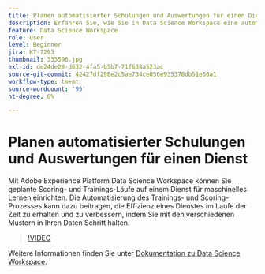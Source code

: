 ```yaml
---
title: Planen automatisierter Schulungen und Auswertungen für einen Dienst
description: Erfahren Sie, wie Sie in Data Science Workspace eine automatisierte Schulung und Auswertung für einen Dienst einrichten.
feature: Data Science Workspace
role: User
level: Beginner
jira: KT-7293
thumbnail: 333596.jpg
exl-id: de24de28-d632-4fa5-b5b7-71f638a523ac
source-git-commit: 42427df298e2c5ae734ce050e935378db51e66a1
workflow-type: tm+mt
source-wordcount: '95'
ht-degree: 6%

---
```


# Planen automatisierter Schulungen und Auswertungen für einen Dienst

Mit Adobe Experience Platform Data Science Workspace können Sie geplante Scoring- und Trainings-Läufe auf einem Dienst für maschinelles Lernen einrichten. Die Automatisierung des Trainings- und Scoring-Prozesses kann dazu beitragen, die Effizienz eines Dienstes im Laufe der Zeit zu erhalten und zu verbessern, indem Sie mit den verschiedenen Mustern in Ihren Daten Schritt halten.

>[!VIDEO](https://video.tv.adobe.com/v/333596?quality=12&learn=on)

Weitere Informationen finden Sie unter [Dokumentation zu Data Science Workspace](https://experienceleague.adobe.com/docs/experience-platform/data-science-workspace/home.html?lang=de).